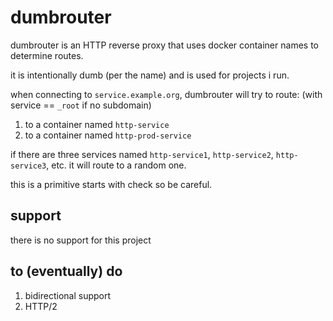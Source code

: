 # dumbrouter
dumbrouter is an HTTP reverse proxy that uses docker container names to
determine routes.

it is intentionally dumb (per the name) and is used for projects i run.

when connecting to `service.example.org`, dumbrouter will try to route:
(with service == `_root` if no subdomain)
1. to a container named `http-service`
2. to a container named `http-prod-service`

if there are three services named `http-service1`, `http-service2`, 
`http-service3`, etc. it will route to a random one.

this is a primitive starts with check so be careful.

## support
there is no support for this project

## to (eventually) do
1. bidirectional support
2. HTTP/2
